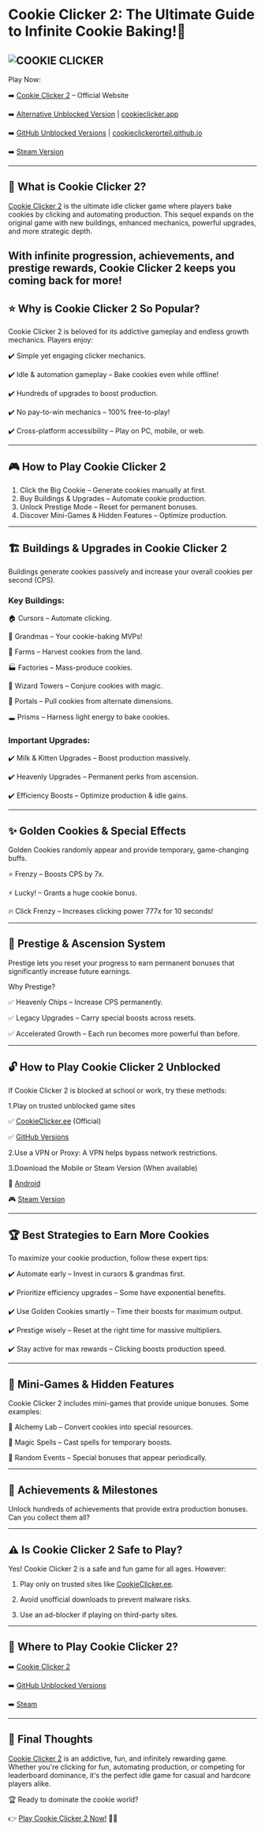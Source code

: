 # Cookie Clicker 2: The Ultimate Guide to Infinite Cookie Baking!🍪
![COOKIE CLICKER](https://github.com/user-attachments/assets/584b5304-faee-4e76-ac20-9ca07f3e5f11)
---
Play Now:

➡️ [Cookie Clicker 2](https://cookieclicker.ee) – Official Website

➡️ [Alternative Unblocked Version](https://cookieclicker.me) | [cookieclicker.app](https://cookieclicker.app)

➡️ [GitHub Unblocked Versions](https://cookieclickernew.github.io) | [cookieclickerorteil.github.io](https://cookieclickerorteil.github.io)

➡️ [Steam Version](https://store.steampowered.com/app/1454400/Cookie_Clicker/)

---
## 🍪 What is Cookie Clicker 2?

[Cookie Clicker 2](https://cookieclicker.ee/) is the ultimate idle clicker game where players bake cookies by clicking and automating production. This sequel expands on the original game with new buildings, enhanced mechanics, powerful upgrades, and more strategic depth.

With infinite progression, achievements, and prestige rewards, Cookie Clicker 2 keeps you coming back for more!
---
## ⭐ Why is Cookie Clicker 2 So Popular?

Cookie Clicker 2 is beloved for its addictive gameplay and endless growth mechanics. Players enjoy:

✔️ Simple yet engaging clicker mechanics.

✔️ Idle & automation gameplay – Bake cookies even while offline!

✔️ Hundreds of upgrades to boost production.

✔️ No pay-to-win mechanics – 100% free-to-play!

✔️ Cross-platform accessibility – Play on PC, mobile, or web.

---
## 🎮 How to Play Cookie Clicker 2

1. Click the Big Cookie – Generate cookies manually at first.
2. Buy Buildings & Upgrades – Automate cookie production.
3. Unlock Prestige Mode – Reset for permanent bonuses.
4. Discover Mini-Games & Hidden Features – Optimize production.
---
## 🏗️ Buildings & Upgrades in Cookie Clicker 2

Buildings generate cookies passively and increase your overall cookies per second (CPS).

### Key Buildings:

🏠 Cursors – Automate clicking.

👵 Grandmas – Your cookie-baking MVPs!

🌾 Farms – Harvest cookies from the land.

🏭 Factories – Mass-produce cookies.

🔮 Wizard Towers – Conjure cookies with magic.

🌌 Portals – Pull cookies from alternate dimensions.

🕳️ Prisms – Harness light energy to bake cookies.

### Important Upgrades:

✔️ Milk & Kitten Upgrades – Boost production massively.

✔️ Heavenly Upgrades – Permanent perks from ascension.

✔️ Efficiency Boosts – Optimize production & idle gains.

---
## ✨ Golden Cookies & Special Effects

Golden Cookies randomly appear and provide temporary, game-changing buffs.

⭐ Frenzy – Boosts CPS by 7x.

⚡ Lucky! – Grants a huge cookie bonus.

🔥 Click Frenzy – Increases clicking power 777x for 10 seconds!

---
## 🔄 Prestige & Ascension System

Prestige lets you reset your progress to earn permanent bonuses that significantly increase future earnings.

Why Prestige?

✅ Heavenly Chips – Increase CPS permanently.

✅ Legacy Upgrades – Carry special boosts across resets.

✅ Accelerated Growth – Each run becomes more powerful than before.

---
## 🔓 How to Play Cookie Clicker 2 Unblocked

If Cookie Clicker 2 is blocked at school or work, try these methods:

1.Play on trusted unblocked game sites

✅ [CookieClicker.ee](https://cookieclicker.ee/) (Official)

✅ [GitHub Versions](https://cookieclickerorteil.github.io)

2.Use a VPN or Proxy: A VPN helps bypass network restrictions.

3.Download the Mobile or Steam Version (When available)

   📱 [Android](https://play.google.com/store/apps/details?id=org.dashnet.cookieclicker&hl=en)

   🎮 [Steam Version](https://store.steampowered.com/app/1454400/Cookie_Clicker/)

---
## 🏆 Best Strategies to Earn More Cookies

To maximize your cookie production, follow these expert tips:

✔️ Automate early – Invest in cursors & grandmas first.

✔️ Prioritize efficiency upgrades – Some have exponential benefits.

✔️ Use Golden Cookies smartly – Time their boosts for maximum output.

✔️ Prestige wisely – Reset at the right time for massive multipliers.

✔️ Stay active for max rewards – Clicking boosts production speed.

---
## 📜 Mini-Games & Hidden Features

Cookie Clicker 2 includes mini-games that provide unique bonuses. Some examples:

🏺 Alchemy Lab – Convert cookies into special resources.

🔮 Magic Spells – Cast spells for temporary boosts.

🎲 Random Events – Special bonuses that appear periodically.

---
## 🏅 Achievements & Milestones

Unlock hundreds of achievements that provide extra production bonuses. Can you collect them all?

---
## ⚠️ Is Cookie Clicker 2 Safe to Play?

Yes! Cookie Clicker 2 is a safe and fun game for all ages. However:

1. Play only on trusted sites like [CookieClicker.ee](https://cookieclicker.ee/).

2. Avoid unofficial downloads to prevent malware risks.

3. Use an ad-blocker if playing on third-party sites.

---
## 🔗 Where to Play Cookie Clicker 2?

➡️ [Cookie Clicker 2](https://cookieclicker.ee/)

➡️ [GitHub Unblocked Versions](https://cookieclickerorteil.github.io)

➡️ [Steam](https://store.steampowered.com/app/1454400/Cookie_Clicker/) 

---
## 🎯 Final Thoughts

[Cookie Clicker 2](https://cookieclicker.ee/) is an addictive, fun, and infinitely rewarding game. Whether you're clicking for fun, automating production, or competing for leaderboard dominance, it's the perfect idle game for casual and hardcore players alike.

🏆 Ready to dominate the cookie world?

👉 [Play Cookie Clicker 2 Now!](https://cookieclicker.ee/) 🍪🔥

